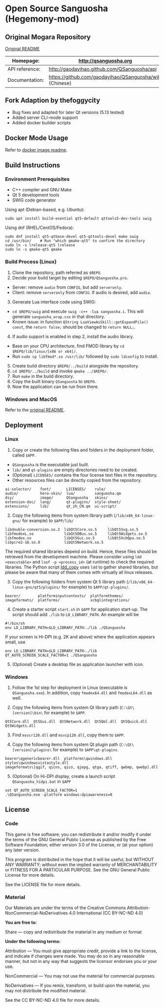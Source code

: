 Open Source Sanguosha (Hegemony-mod)
==========

Original Mogara Repository
----------

[Original README](./README_Mogara.md)

| Homepage:      | http://qsanguosha.org                        |
|----------------|-----------------------------------------------|
| API reference: | http://gaodayihao.github.com/QSanguosha/api   |
| Documentation: | https://github.com/gaodayihao/QSanguosha/wiki (Chinese) |

Fork Adaption by thefoggycity
----------

- Bug fixes and adapted for later Qt versions (5.13 tested)
- Added server CLI-mode support
- Added docker builder scripts

Docker Mode Usage
----------

Refer to [docker image readme](./docker_build/QSanguosha-Hegemony-Server-Docker/README.md).

Build Instructions
----------

### Environment Prerequisites

- C++ compiler and GNU Make
- Qt 5 development tools
- SWIG code generator

Using apt (Debian-based, e.g. Ubuntu):
```
sudo apt install build-esential qt5-default qttools5-dev-tools swig
```

Using dnf (RHEL/CentOS/Fedora):
```
sudo dnf install qt5-qtbase-devel qt5-qttools-devel make swig
cd /usr/bin/    # Run "which qmake-qt5" to confirm the directory
sudo ln -s lrelease-qt5 lrelease
sudo ln -s qmake-qt5 qmake
```

### Build Process (Linux)

1. Clone the repository, path referred as `$REPO`.
2. Decide your build target by editing `$REPO/QSanguosha.pro`. 
  - Server: remove `audio` from `CONFIG`, but add `serveronly`.
  - Client: remove `serveronly` from `CONFIG`. If audio is desired, add `audio`.
3. Generate Lua interface code using SWIG:
  - `cd $REPO/swig` and execute `swig -c++ -lua sanguosha.i`. This will generate `sanguosha_wrap.cxx` in that directory.
  - Known issue: in function `QString LuaViewAsSkill::getExpandPile() const`, the `return false;` should be changed to `return NULL;`.
4. If audio support is enabled in step 2, install the audio library.
  - Base on your CPU architecture, find FMOD library by `cd $REPO/lib/linux/[x86 or x64]/`.
  - Run `sudo cp libfmod*.so /usr/lib/` followed by `sudo ldconfig` to install.
5. Create build directory `$REPO/../build` alongside the repository.
6. `cd $REPO/../build` and invoke `qmake ../$REPO/`.
7. Run `make` in the build directory.
8. Copy the built binary `QSanguosha` to `$REPO`.
9. Now the application can be run from there.

### Windows and MacOS

Refer to the [original README](./README_Mogara.md).

Deployment
----------

### Linux

1. Copy or create the following files and folders in the deployment folder, called `$APP`.
  - `QSanguosha` is the executable just built.
  - `lib/` and `qt-plugins` are empty directories need to be created.
  - (Optional) `LICENSES/` contains the four license text files in the repository.
  - Other resources files can be directly copied from the repository.
```
ai-selector/    font/       LICENSES/    rule/
audio/          hero-skin/  lua/         sanguosha.qm
diy/            image/      QSanguosha   skins/
extension-doc/  lang/       qt-plugins/  style-sheet/
extensions/     lib/        qt_zh_CN.qm  ui-script/
```

2. Copy the following items from system library path (`/lib/x86_64-linux-gnu/` for example) to `$APP/lib/`
```
libdouble-conversion.so.3  libQt5Core.so.5     libQt5Svg.so.5
libfmodexL.so              libQt5DBus.so.5     libQt5Widgets.so.5
libfmodex.so               libQt5Gui.so.5      libQt5XcbQpa.so.5
libpcre2-16.so.0           libQt5Network.so.5
```
The required shared libraries depend on build. Hence, these files should be retrieved from the development machine. Please consider using `ldd <executable>` and `lsof -p <process_id>` (at runtime) to check the required libraries. The Python script [ldd_copy](./ldd_copy.py) uses `ldd` to gather shared libraries, but please be aware that many of them comes with virtually all linux releases.

3. Copy the following folders from system Qt 5 library path (`/lib/x86_64-linux-gnu/qt5/plugins/` for example) to `$APP/qt-plugins/`.
```
bearer/        platforminputcontexts/  platformthemes/
imageformats/  platforms/              xcbglintegrations/
```

4. Create a starter script `start.sh` in `$APP` for application start-up. The script should add `./lib` to `LD_LIBRARY_PATH`. An example will be
```
#!/bin/sh
env LD_LIBRARY_PATH=$LD_LIBRARY_PATH:./lib ./QSanguosha
```
If your screen is Hi-DPI (e.g. 2K and above) where the application appears small, use
```
env LD_LIBRARY_PATH=$LD_LIBRARY_PATH:./lib QT_AUTO_SCREEN_SCALE_FACTOR=1 ./QSanguosha
```

5. (Optional) Create a desktop file as application launcher with icon.

### Windows

1. Follow the 1st step for deployment in Linux (executable is `QSanguosha.exe`). In addition, copy `fmodex64.dll` and `fmodexL64.dll` as well.

2. Copy the following items from system Qt library path (`C:\Qt\[version]\bin\` for example) to `$APP`.
```
Qt5Core.dll  Qt5Gui.dll  Qt5Network.dll  Qt5Qml.dll  Qt5Quick.dll  Qt5Widgets.dll
```

3. Find `msvcr120.dll` and `msvcp120.dll`, copy them to `$APP`.

4. Copy the following items from system Qt plugin path (`C:\Qt\[version]\plugins\` for example) to `$APP\qt-plugins`.
```
bearer\qgenericbearer.dll  platforms\qwindows.dll  styles\qwindowsvistastyle.dll
imageformats\[qgif, qicns, qico, qjepg, qtga, qtiff, qwbmp, qwebp].dll
```

5. (Optional) On Hi-DPI display, create a launch script `QSanguosha_hidpi.bat` in `$APP`
```
set QT_AUTO_SCREEN_SCALE_FACTOR=1
.\QSanguosha.exe -platform windows:dpiawareness=0
```

License
----------

### Code
This game is free software; you can redistribute it and/or
modify it under the terms of the GNU General Public License
as published by the Free Software Foundation; either version 3.0
of the License, or (at your option) any later version.

This program is distributed in the hope that it will be useful,
but WITHOUT ANY WARRANTY; without even the implied warranty of
MERCHANTABILITY or FITNESS FOR A PARTICULAR PURPOSE.  See the GNU
General Public License for more details.

See the LICENSE file for more details.

### Material
Our Materials are under the terms of the Creative Commons
Attribution-NonCommercial-NoDerivatives 4.0 International (CC
BY-NC-ND 4.0)

**You are free to:**

Share — copy and redistribute the material in any medium or format

**Under the following terms:**

Attribution — You must give appropriate credit, provide a link to
the license, and indicate if changes were made. You may do so in
any reasonable manner, but not in any way that suggests the licensor
endorses you or your use.

NonCommercial — You may not use the material for commercial purposes.

NoDerivatives — If you remix, transform, or build upon the material,
you may not distribute the modified material.

See the CC BY-NC-ND 4.0 file for more details.

